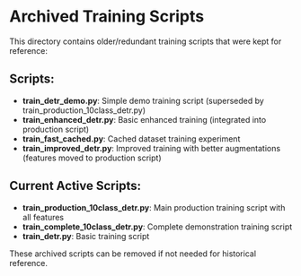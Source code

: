 # Archived Training Scripts

This directory contains older/redundant training scripts that were kept for reference:

## Scripts:

- **train_detr_demo.py**: Simple demo training script (superseded by train_production_10class_detr.py)
- **train_enhanced_detr.py**: Basic enhanced training (integrated into production script)
- **train_fast_cached.py**: Cached dataset training experiment
- **train_improved_detr.py**: Improved training with better augmentations (features moved to production script)

## Current Active Scripts:

- **train_production_10class_detr.py**: Main production training script with all features
- **train_complete_10class_detr.py**: Complete demonstration training script
- **train_detr.py**: Basic training script

These archived scripts can be removed if not needed for historical reference.